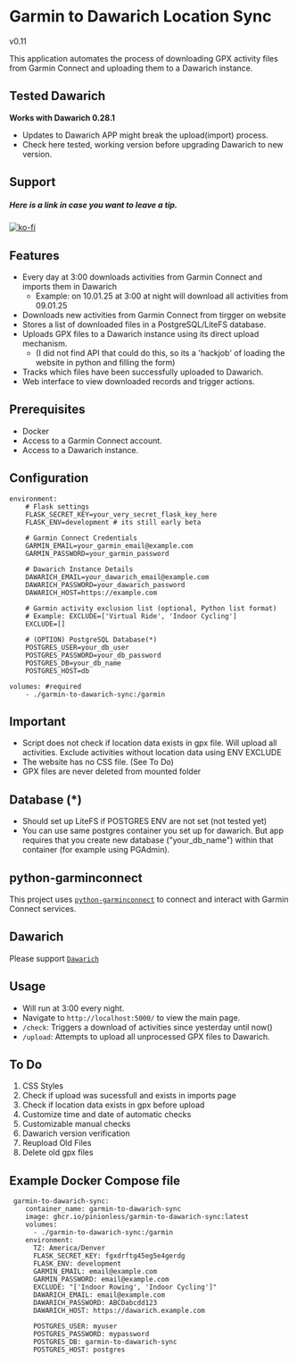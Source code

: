 # Garmin to Dawarich Location Sync

v0.11

This application automates the process of downloading GPX activity files from Garmin Connect and uploading them to a Dawarich instance.

## Tested Dawarich
**Works with Dawarich 0.28.1**
- Updates to Dawarich APP might break the upload(import) process.
- Check here tested, working version before upgrading Dawarich to new version.

## Support
##### Here is a link in case you want to leave a tip.
[![ko-fi](https://ko-fi.com/img/githubbutton_sm.svg)](https://ko-fi.com/V7V71FGZRZ)

## Features

*   Every day at 3:00 downloads activities from Garmin Connect and imports them in Dawarich
    - Example: on 10.01.25 at 3:00 at night will download all activities from 09.01.25
*   Downloads new activities from Garmin Connect from tirgger on website
*   Stores a list of downloaded files in a PostgreSQL/LiteFS database.
*   Uploads GPX files to a Dawarich instance using its direct upload mechanism.
    - (I did not find API that could do this, so its a 'hackjob' of loading the website in python and filling the form)
*   Tracks which files have been successfully uploaded to Dawarich.
*   Web interface to view downloaded records and trigger actions.

## Prerequisites

*   Docker
*   Access to a Garmin Connect account.
*   Access to a Dawarich instance.

## Configuration

```env
environment:
    # Flask settings
    FLASK_SECRET_KEY=your_very_secret_flask_key_here
    FLASK_ENV=development # its still early beta

    # Garmin Connect Credentials
    GARMIN_EMAIL=your_garmin_email@example.com
    GARMIN_PASSWORD=your_garmin_password

    # Dawarich Instance Details
    DAWARICH_EMAIL=your_dawarich_email@example.com
    DAWARICH_PASSWORD=your_dawarich_password
    DAWARICH_HOST=https://example.com

    # Garmin activity exclusion list (optional, Python list format)
    # Example: EXCLUDE=['Virtual Ride', 'Indoor Cycling']
    EXCLUDE=[]

    # (OPTION) PostgreSQL Database(*)
    POSTGRES_USER=your_db_user
    POSTGRES_PASSWORD=your_db_password
    POSTGRES_DB=your_db_name
    POSTGRES_HOST=db

volumes: #required
    - ./garmin-to-dawarich-sync:/garmin

```
## Important
- Script does not check if location data exists in gpx file. Will upload all activities.
Exclude activities without location data using ENV EXCLUDE
- The website has no CSS file. (See To Do)
- GPX files are never deleted from mounted folder

## Database (*)
- Should set up LiteFS if POSTGRES ENV are not set (not tested yet)
- You can use same postgres container you set up for dawarich. But app requires that you create new database ("your_db_name") within that container (for example using PGAdmin).

## python-garminconnect
This project uses [`python-garminconnect`](https://github.com/cyberjunky/python-garminconnect) to connect and interact with Garmin Connect services.

## Dawarich
Please support [`Dawarich`](https://github.com/Freika/dawarich)

## Usage
*   Will run at 3:00 every night.
*   Navigate to `http://localhost:5000/` to view the main page.
*   `/check`: Triggers a download of activities since yesterday until now()
*   `/upload`: Attempts to upload all unprocessed GPX files to Dawarich.

## To Do
1. CSS Styles
2. Check if upload was sucessfull and exists in imports page
3. Check if location data exists in gpx before upload
4. Customize time and date of automatic checks
5. Customizable manual checks
6. Dawarich version verification
7. Reupload Old Files
8. Delete old gpx files

## Example Docker Compose file
```
 garmin-to-dawarich-sync:
    container_name: garmin-to-dawarich-sync
    image: ghcr.io/pinionless/garmin-to-dawarich-sync:latest
    volumes:
      - ./garmin-to-dawarich-sync:/garmin
    environment:
      TZ: America/Denver
      FLASK_SECRET_KEY: fgxdrftg45eg5e4gerdg
      FLASK_ENV: development
      GARMIN_EMAIL: email@example.com
      GARMIN_PASSWORD: email@example.com
      EXCLUDE: "['Indoor Rowing', 'Indoor Cycling']"
      DAWARICH_EMAIL: email@example.com
      DAWARICH_PASSWORD: ABCDabcdd123
      DAWARICH_HOST: https://dawarich.example.com
      
      POSTGRES_USER: myuser
      POSTGRES_PASSWORD: mypassword
      POSTGRES_DB: garmin-to-dawarich-sync
      POSTGRES_HOST: postgres